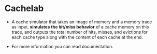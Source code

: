 # Cachelab

* A cache simulator that takes an image of memory and a memory trace as input, **simulates the hit/miss behavior**  of a cache memory on this trace, and outputs the total number of hits, misses, and evictions for each cache type along with the content of each cache at the end.

* For more information you can read documentation.
